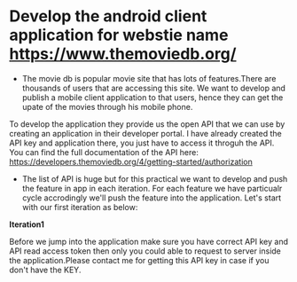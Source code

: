 # Develop the android client application for webstie name https://www.themoviedb.org/

- The movie db is popular movie site that has lots of features.There are thousands of users that are accessing this site. We want to develop and publish a mobile client application to that users, hence they can get the upate of the movies through his mobile phone. 

To develop the application they provide us the open API that we can use by creating an application in their developer portal.
I have already created the API key and application there, you just have to access it throguh the API. You can find the full documentation of the API here: https://developers.themoviedb.org/4/getting-started/authorization

- The list of API is huge but for this practical we want to develop and push the feature in app in each iteration. For each feature we have particualr cycle accrodingly we'll push the feature into the application. Let's start with our first iteration as below:

**Iteration1**

Before we jump into the application make sure you have correct API key and API read access token then only you could able to request to server inside the application.Please contact me for getting this API key in case if you don't have the KEY.


